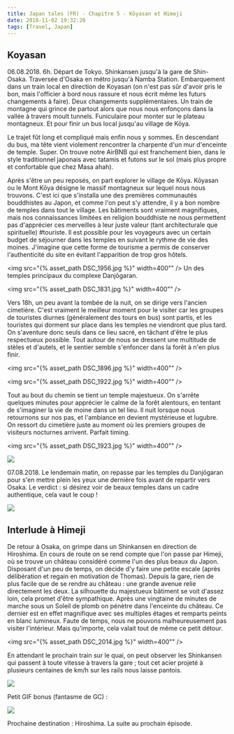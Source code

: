 ```yaml
---
title: Japan tales (FR) - Chapitre 5 - Kōyasan et Himeji
date: 2018-11-02 19:32:28
tags: [Travel, Japan]
---
```



## Koyasan

06.08.2018. 6h. Départ de Tokyo. Shinkansen jusqu'à la gare de Shin-Osaka. Traversée d'Osaka en métro jusqu'à Namba Station. Embarquement dans un train local en direction de Koyasan (on n'est pas sûr d'avoir pris le bon, mais l'officier à bord nous rassure et nous écrit même les futurs changements à faire). Deux changements supplémentaires. Un train de montagne qui grince de partout alors que nous nous enfonçons dans la vallée à travers moult tunnels. Funiculaire pour monter sur le plateau montagneux. Et pour finir un bus local jusqu'au village de Kōya. 

Le trajet fût long et compliqué mais enfin nous y sommes. En descendant du bus, ma tête vient violement rencontrer la charpente d'un mur d'enceinte de temple. Super. On trouve notre AirBNB qui est franchement bien, dans le style traditionnel japonais avec tatamis et futons sur le sol (mais plus propre et confortable que chez Masa ahah).

Après s'être un peu reposés, on part explorer le village de Kōya. Kōyasan ou le Mont Kōya désigne le massif montagneux sur lequel nous nous trouvons. C'est ici que s'installa une des premières communautés bouddhistes au Japon, et comme l'on peut s'y attendre, il y a bon nombre de temples dans tout le village.
Les bâtiments sont vraiment magnifiques, mais nos connaissances limitées en religion bouddhiste ne nous permettent pas d'apprécier ces merveilles à leur juste valeur (tant architecturale que spirituelle) #touriste. Il est possible pour les voyageurs avec un certain budget de séjourner dans les temples en suivant le rythme de vie des moines. J'imagine que cette forme de tourisme a permis de conserver l'authenticité du site en évitant l'apparition de trop gros hôtels.  

<img src="{% asset_path DSC_1956.jpg %}" width=400"" />
Un des temples principaux du complexe Danjōgaran.

<img src="{% asset_path DSC_1831.jpg %}" width=400"" />

Vers 18h, un peu avant la tombée de la nuit, on se dirige vers l'ancien cimetière.
C'est vraiment le meilleur moment pour le visiter car les groupes de touristes diurnes (généralement des tours en bus) sont partis, et les touristes qui dorment sur place dans les temples ne viendront que plus tard. On s'aventure donc seuls dans ce lieu sacré, en tâchant d'être le plus respectueux possible. Tout autour de nous se dressent une multitude de stèles et d'autels, et le sentier semble s'enfoncer dans la forêt à n'en plus finir.

<img src="{% asset_path DSC_1896.jpg %}" width=400"" />

<img src="{% asset_path DSC_1922.jpg %}" width=400"" />

Tout au bout du chemin se tient un temple majestueux. On s'arrête quelques minutes pour apprécier le calme de la forêt alentours, en tentant de s'imaginer la vie de moine dans un tel lieu. Il nuit lorsque nous retournons sur nos pas, et l'ambiance en devient mystérieuse et lugubre. On ressort du cimetière juste au moment où les premiers groupes de visiteurs nocturnes arrivent. Parfait timing.

<img src="{% asset_path DSC_1923.jpg %}" width=400"" />

<img src="{% asset_path DSC_1924.jpg %}" />

07.08.2018. Le lendemain matin, on repasse par les temples du Danjōgaran pour s'en mettre plein les yeux une dernière fois avant de repartir vers Osaka. Le verdict : si désirez voir de beaux temples dans un cadre authentique, cela vaut le coup ! 

<img src="{% asset_path DSC_1815.jpg %}" />

## Interlude à Himeji

De retour à Osaka, on grimpe dans un Shinkansen en direction de Hiroshima. En cours de route on se rend compte que l'on passe par Himeji, où se trouve un château considéré comme l'un des plus beaux du Japon. Disposant d'un peu de temps, on décide d'y faire une petite escale (après délibération et regain en motivation de Thomas). Depuis la gare, rien de plus facile que de se rendre au château : une grande avenue relie directement les deux. La silhouette du majestueux bâtiment se voit d'assez loin, cela promet d'être sympathique. Après une vingtaine de minutes de marche sous un Soleil de plomb on pénètre dans l'enceinte du château. Ce dernier est en effet magnifique avec ses multiples étages et remparts peints en blanc lumineux. Faute de temps, nous ne pouvons malheureusement pas visiter l'intérieur. Mais qu'importe, cela valait tout de même ce petit détour.

<img src="{% asset_path DSC_2014.jpg %}" width=400"" />

En attendant le prochain train sur le quai, on peut observer les Shinkansen qui passent à toute vitesse à travers la gare ; tout cet acier projeté à plusieurs centaines de km/h sur les rails nous laisse pantois.

<img src="{% asset_path DSC_2001.jpg %}" />

Petit GIF bonus (fantasme de GC) :

<img src="{% asset_path SHIN.gif %}" />

Prochaine destination : Hiroshima. La suite au prochain épisode.
